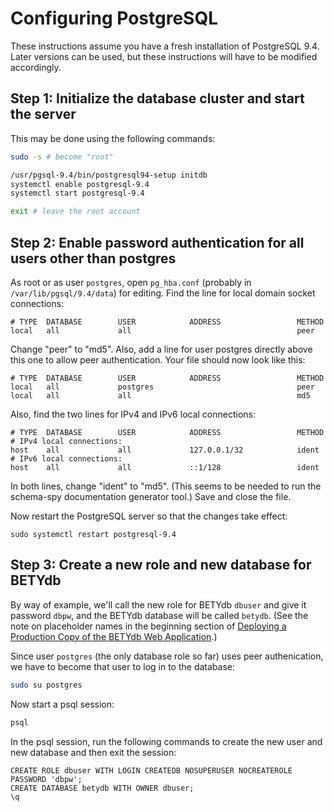 # Configuring PostgreSQL

These instructions assume you have a fresh installation of PostgreSQL 9.4. Later versions can be used, but these instructions will have to be modified accordingly.

## Step 1: Initialize the database cluster and start the server

This may be done using the following commands:

```bash
sudo -s # become "root"

/usr/pgsql-9.4/bin/postgresql94-setup initdb
systemctl enable postgresql-9.4
systemctl start postgresql-9.4

exit # leave the root account
```

## Step 2: Enable password authentication for all users other than postgres

As root or as user `postgres`, open `pg_hba.conf` \(probably in `/var/lib/pgsql/9.4/data`\) for editing. Find the line for local domain socket connections:

```text
# TYPE  DATABASE        USER            ADDRESS                 METHOD
local   all             all                                     peer
```

Change "peer" to "md5". Also, add a line for user postgres directly above this one to allow peer authentication. Your file should now look like this:

```text
# TYPE  DATABASE        USER            ADDRESS                 METHOD
local   all             postgres                                peer
local   all             all                                     md5
```

Also, find the two lines for IPv4 and IPv6 local connections:

```text
# TYPE  DATABASE        USER            ADDRESS                 METHOD
# IPv4 local connections:
host    all             all             127.0.0.1/32            ident
# IPv6 local connections:
host    all             all             ::1/128                 ident
```

In both lines, change "ident" to "md5". \(This seems to be needed to run the schema-spy documentation generator tool.\) Save and close the file.

Now restart the PostgreSQL server so that the changes take effect:

```text
sudo systemctl restart postgresql-9.4
```

## Step 3: Create a new role and new database for BETYdb

By way of example, we'll call the new role for BETYdb `dbuser` and give it password `dbpw`, and the BETYdb database will be called `betydb`. \(See the note on placeholder names in the beginning section of [Deploying a Production Copy of the BETYdb Web Application](../installing-betydb-web-application.md).\)

Since user `postgres` \(the only database role so far\) uses peer authenication, we have to become that user to log in to the database:

```bash
sudo su postgres
```

Now start a psql session:

```bash
psql
```

In the psql session, run the following commands to create the new user and new database and then exit the session:

```text
CREATE ROLE dbuser WITH LOGIN CREATEDB NOSUPERUSER NOCREATEROLE PASSWORD 'dbpw';
CREATE DATABASE betydb WITH OWNER dbuser;
\q
```

